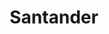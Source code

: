 ---
title: Santander
menu:
  main:
    parent: departamentos
type: departamentos
layout: single
image: /images/regiones/departamentos/santander.jpg
bgImage: /images/regiones/departamentos/santander-banner.jpg
especies_registradas: 10317
especies_continentales: 9990
especies_marinas: 284
observaciones_continentales: 626363
observaciones_marinos: 14242
---